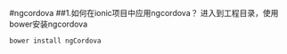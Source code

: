 #ngcordova
##1.如何在ionic项目中应用ngcordova？
进入到工程目录，使用bower安装ngcordova
```
bower install ngCordova
```


